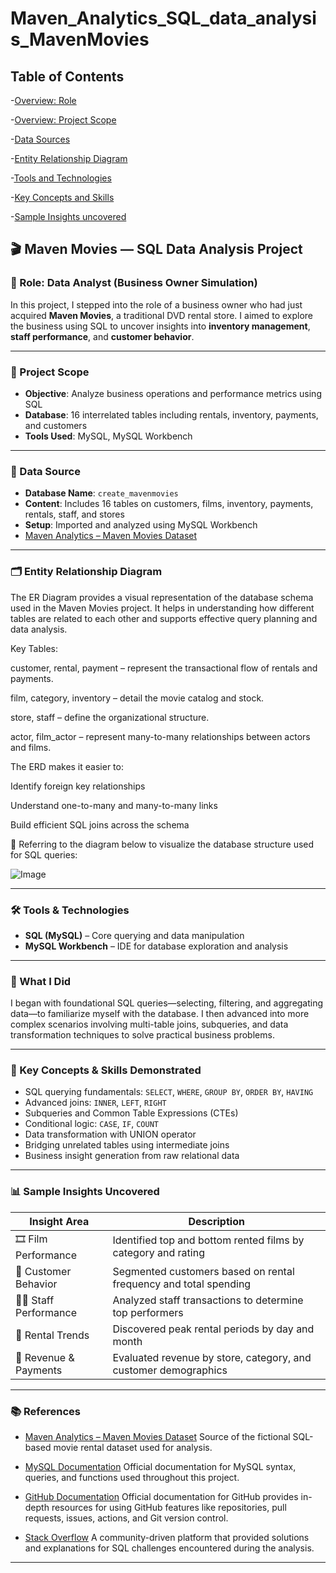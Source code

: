 # Maven_Analytics_SQL_data_analysis_MavenMovies

## Table of Contents

-[Overview: Role](https://github.com/NiharikaVJain/Maven_Analytics_SQL_data_analysis_projects_portfolio/blob/main/README.md#-role-data-analyst-business-owner-simulation) 

-[Overview: Project Scope](https://github.com/NiharikaVJain/Maven_Analytics_SQL_data_analysis_projects_portfolio/blob/main/README.md#-project-scope) 

-[Data Sources](https://github.com/NiharikaVJain/Maven_Analytics_SQL_data_analysis_projects_portfolio/blob/main/README.md#-data-source)

-[Entity Relationship Diagram](https://github.com/NiharikaVJain/Maven_Analytics_SQL_data_analysis_projects_portfolio/blob/main/README.md#%EF%B8%8F-entity-relationship-diagram)

-[Tools and Technologies](https://github.com/NiharikaVJain/Maven_Analytics_SQL_data_analysis_projects_portfolio/blob/main/README.md#-tools--technologies)

-[Key Concepts and Skills](https://github.com/NiharikaVJain/Maven_Analytics_SQL_data_analysis_projects_portfolio/blob/main/README.md#-key-concepts--skills-demonstrated)

-[Sample Insights uncovered](https://github.com/NiharikaVJain/Maven_Analytics_SQL_data_analysis_projects_portfolio/blob/main/README.md#-sample-insights-uncovered)

## 🎬 Maven Movies — SQL Data Analysis Project

### 📍 Role: Data Analyst (Business Owner Simulation)

In this project, I stepped into the role of a business owner who had just acquired **Maven Movies**, a traditional DVD rental store. I aimed to explore the business using SQL to uncover insights into **inventory management**, **staff performance**, and **customer behavior**.

---

### 🧩 Project Scope

- **Objective**: Analyze business operations and performance metrics using SQL
- **Database**: 16 interrelated tables including rentals, inventory, payments, and customers
- **Tools Used**: MySQL, MySQL Workbench

---

### 💾 Data Source

- **Database Name**: `create_mavenmovies`
- **Content**: Includes 16 tables on customers, films, inventory, payments, rentals, staff, and stores
- **Setup**: Imported and analyzed using MySQL Workbench
- [Maven Analytics – Maven Movies Dataset](https://www.mavenanalytics.io/data-playground?page=2&dataset=maven-movies)

---
### 🗂️ Entity Relationship Diagram
The ER Diagram provides a visual representation of the database schema used in the Maven Movies project. It helps in understanding how different tables are related to each other and supports effective query planning and data analysis.

Key Tables:

customer, rental, payment – represent the transactional flow of rentals and payments.

film, category, inventory – detail the movie catalog and stock.

store, staff – define the organizational structure.

actor, film_actor – represent many-to-many relationships between actors and films.

The ERD makes it easier to:

Identify foreign key relationships

Understand one-to-many and many-to-many links

Build efficient SQL joins across the schema

📌 Referring to the diagram below to visualize the database structure used for SQL queries:

![Image](https://github.com/user-attachments/assets/8fd97df9-e9dc-44ab-90ee-df147a74e947)

---

### 🛠 Tools & Technologies

- **SQL (MySQL)** – Core querying and data manipulation
- **MySQL Workbench** – IDE for database exploration and analysis

---

### 🧠 What I Did
I began with foundational SQL queries—selecting, filtering, and aggregating data—to familiarize myself with the database. I then advanced into more complex scenarios involving multi-table joins, subqueries, and data transformation techniques to solve practical business problems.

---

### 🧠 Key Concepts & Skills Demonstrated

- SQL querying fundamentals: `SELECT`, `WHERE`, `GROUP BY`, `ORDER BY`, `HAVING`
- Advanced joins: `INNER`, `LEFT`, `RIGHT`
- Subqueries and Common Table Expressions (CTEs)
- Conditional logic: `CASE`, `IF`, `COUNT`
- Data transformation with UNION operator
- Bridging unrelated tables using intermediate joins
- Business insight generation from raw relational data

---

### 📊 Sample Insights Uncovered

| Insight Area            | Description                                                                 |
|-------------------------|-----------------------------------------------------------------------------|
| 🎞️ Film Performance     | Identified top and bottom rented films by category and rating              |
| 👥 Customer Behavior     | Segmented customers based on rental frequency and total spending           |
| 👨‍💼 Staff Performance    | Analyzed staff transactions to determine top performers                    |
| 📅 Rental Trends         | Discovered peak rental periods by day and month                            |
| 🧾 Revenue & Payments    | Evaluated revenue by store, category, and customer demographics            |

---
### 📚 References

- [Maven Analytics – Maven Movies Dataset](https://mavenanalytics.io/data-playground)
Source of the fictional SQL-based movie rental dataset used for analysis.

- [MySQL Documentation](https://dev.mysql.com/doc/)
Official documentation for MySQL syntax, queries, and functions used throughout this project.

- [GitHub Documentation](https://docs.github.com/en)
Official documentation for GitHub provides in-depth resources for using GitHub features like repositories, pull requests, issues, actions, and Git version control.

- [Stack Overflow](https://stackoverflow.com/questions)
A community-driven platform that provided solutions and explanations for SQL challenges encountered during the analysis.

---
